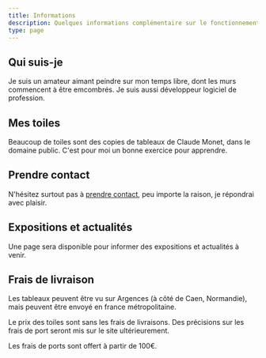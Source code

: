 ```yaml
---
title: Informations
description: Quelques informations complémentaire sur le fonctionnement du site.
type: page
---
```


Qui suis-je
-----------

Je suis un amateur aimant peindre sur mon temps libre, dont les murs commencent à être emcombrés. Je suis aussi développeur logiciel de profession.

Mes toiles
----------

Beaucoup de toiles sont des copies de tableaux de Claude Monet, dans le domaine public. C'est pour moi un bonne exercice pour apprendre.

Prendre contact
---------------

N'hésitez surtout pas à [prendre contact](/contact), peu importe la raison, je répondrai avec plaisir.

Expositions et actualités
-------------------------

Une page sera disponible pour informer des expositions et actualités à venir. 


Frais de livraison
------------------

Les tableaux peuvent être vu sur Argences (à côté de Caen, Normandie), mais peuvent être envoyé en france métropolitaine.

Le prix des toiles sont sans les frais de livraisons. Des précisions sur les frais de port seront mis sur le site ultérieurement.

Les frais de ports sont offert à partir de 100€.